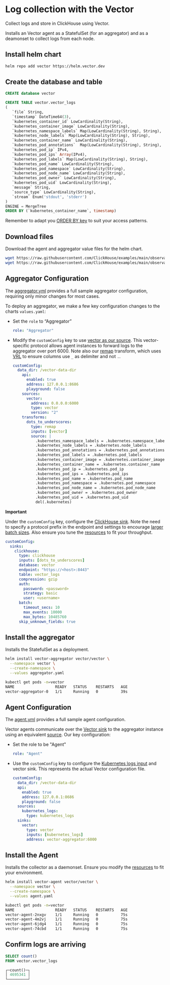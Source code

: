 # Log collection with the Vector

Collect logs and store in ClickHouse using Vector.


Installs an Vector agent as a StatefulSet (for an aggregator) and as a deamonset to collect logs from each node.

## Install helm chart

```bash
helm repo add vector https://helm.vector.dev
```

## Create the database and table

```sql
CREATE database vector

CREATE TABLE vector.vector_logs
(
   `file` String,
   `timestamp` DateTime64(3),
   `kubernetes_container_id` LowCardinality(String),
   `kubernetes_container_image` LowCardinality(String),
   `kubernetes_namespace_labels` Map(LowCardinality(String), String),
   `kubernetes_node_labels` Map(LowCardinality(String), String),
   `kubernetes_container_name` LowCardinality(String),
   `kubernetes_pod_annotations`  Map(LowCardinality(String), String),
   `kubernetes_pod_ip` IPv4,
   `kubernetes_pod_ips` Array(IPv4),
   `kubernetes_pod_labels` Map(LowCardinality(String), String),
   `kubernetes_pod_name` LowCardinality(String),
   `kubernetes_pod_namespace` LowCardinality(String),
   `kubernetes_pod_node_name` LowCardinality(String),
   `kubernetes_pod_owner` LowCardinality(String),
   `kubernetes_pod_uid` LowCardinality(String),
   `message` String,
   `source_type` LowCardinality(String),
   `stream` Enum('stdout', 'stderr')
)
ENGINE = MergeTree
ORDER BY (`kubernetes_container_name`, timestamp)
```

Remember to adapt you [ORDER BY key](https://clickhouse.com/docs/en/guides/improving-query-performance/sparse-primary-indexes/sparse-primary-indexes-intro) to suit your access patterns.

## Download files

Download the agent and aggregator value files for the helm chart.

```bash
wget https://raw.githubusercontent.com/ClickHouse/examples/main/observability/logs/kubernetes/vector_to_vector/aggregator.yaml
wget https://raw.githubusercontent.com/ClickHouse/examples/main/observability/logs/kubernetes/vector_to_vector/agent.yaml
```

## Aggregator Configuration

The [aggregator.yml](./aggregator.yml) provides a full sample aggregator configuration, requiring only minor changes for most cases.

To deploy an aggregator, we make a few key configuration changes to the charts `values.yaml`:
  - Set the `role` to “Aggregator”
    ```yaml
    role: "Aggregator"
    ```
  - Modify the `customConfig` key to use [vector as our source](https://vector.dev/docs/reference/configuration/sources/vector/). This vector-specific protocol allows agent instances to forward logs to the aggregator over port 6000. Note also our [remap](https://vector.dev/docs/reference/configuration/transforms/remap/) transform, which uses [VRL](https://vector.dev/docs/reference/vrl/) to ensure columns use `_` as delimiter and not `.`.
    ```yaml
    customConfig:
      data_dir: /vector-data-dir
        api:
          enabled: true
          address: 127.0.0.1:8686
          playground: false
        sources:
          vector:
            address: 0.0.0.0:6000
            type: vector
            version: "2"
        transforms:
          dots_to_underscores:
            type: remap
            inputs: [vector]
            source: |
              .kubernetes_namespace_labels = .kubernetes.namespace_labels
              .kubernetes_node_labels = .kubernetes.node_labels
              .kubernetes_pod_annotations = .kubernetes.pod_annotations
              .kubernetes_pod_labels = .kubernetes.pod_labels
              .kubernetes_container_image = .kubernetes.container_image
              .kubernetes_container_name = .kubernetes.container_name
              .kubernetes_pod_ip = .kubernetes.pod_ip
              .kubernetes_pod_ips = .kubernetes.pod_ips
              .kubernetes_pod_name = .kubernetes.pod_name
              .kubernetes_pod_namespace = .kubernetes.pod_namespace
              .kubernetes_pod_node_name = .kubernetes.pod_node_name
              .kubernetes_pod_owner = .kubernetes.pod_owner
              .kubernetes_pod_uid = .kubernetes.pod_uid
              del(.kubernetes)
    ```
    

**Important**

Under the `customConfig` key, configure the [ClickHouse sink](./aggregator.yaml#L314-L324). Note the need to specify a protocol prefix in the endpoint and settings to encourage [larger batch sizes](https://vector.dev/docs/reference/configuration/sinks/clickhouse/#batch). Also ensure you tune the [resources](./aggregator.yaml#L167-L173) to fit your throughput.

```yaml
customConfig:
  sinks:
    clickhouse:
      type: clickhouse
      inputs: [dots_to_underscores]
      database: vector
      endpoint: "https://<host>:8443"
      table: vector_logs
      compression: gzip
      auth:
        password: <password>
        strategy: basic
        user: <username>
      batch:
        timeout_secs: 10
        max_events: 10000
        max_bytes: 10485760
      skip_unknown_fields: true
```

## Install the aggregator

Installs the StatefulSet as a deployment.

```bash
helm install vector-aggregator vector/vector \
  --namespace vector \
  --create-namespace \
  --values aggregator.yaml

kubectl get pods -n=vector
NAME                  READY   STATUS    RESTARTS   AGE
vector-aggregator-0   1/1     Running   0          39s
```

## Agent Configuration

The [agent.yml](./agent.yml) provides a full sample agent configuration.

Vector agents communicate over the [Vector sink](https://vector.dev/docs/reference/configuration/sinks/vector/) to the aggregator instance using an equivalent [source](https://vector.dev/docs/reference/configuration/sources/vector/). Our key configuration:

  - Set the role to be "Agent"
    ```yaml
    role: "Agent"
    ```
  - Use the `customConfig` key to configure the [Kubernetes logs input](https://vector.dev/docs/reference/configuration/sources/kubernetes_logs/) and vector sink. This represents the actual Vector configuration file.
    ```yaml
    customConfig:
      data_dir: /vector-data-dir
      api:
        enabled: true
        address: 127.0.0.1:8686
        playground: false
      sources:
        kubernetes_logs:
          type: kubernetes_logs
      sinks:
        vector:
          type: vector
          inputs: [kubernetes_logs]
          address: vector-aggregator:6000   
    ```

## Install the Agent

Installs the collector as a daemonset. Ensure you modify the [resources]() to fit your environment.


```bash
helm install vector-agent vector/vector \
  --namespace vector \
  --create-namespace \
  --values agent.yaml

kubectl get pods -n=vector
NAME                  READY   STATUS    RESTARTS   AGE
vector-agent-2nxgv    1/1     Running   0          75s
vector-agent-4m2vj    1/1     Running   0          75s
vector-agent-6jdg4    1/1     Running   0          75s
vector-agent-74cbd    1/1     Running   0          75s
```

## Confirm logs are arriving

```sql
SELECT count()
FROM vector.vector_logs

┌─count()─┐
│ 4695341 │
└─────────┘
```